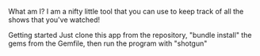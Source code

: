 What am I?
I am a nifty little tool that you can use to keep track of all the shows that you've watched!

Getting started
Just clone this app from the repository, "bundle install" the gems from the Gemfile, then run the program with "shotgun"


